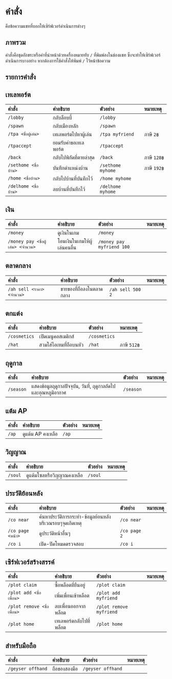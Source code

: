 # คำสั่ง 
คือข้อความแชทที่บอกให้เซิร์ฟเวอร์ดำเนินการต่างๆ

## ภาพรวม
คำสั่งคือชุดอักขระหรือคำที่นำหน้าด้วยเครื่องหมายทับ `/` ที่พิมพ์ลงในช่องแชท ซึ่งจะทำให้เซิร์ฟเวอร์ดำเนินการบางอย่าง
หากต้องการใช้คำสั่งให้พิมพ์ `/` ไว้หน้าข้อความ

## รายการคำสั่ง 

## เทเลพอร์ต
| คำสั่ง | คำอธิบาย | ตัวอย่าง | หมายเหตุ |
| :-- | :-- | :-- | :-- |
| `/lobby` | กลับล็อบบี้ | `/lobby` |  |
| `/spawn` | กลับเมืองหลัก | `/spawn` |  |
| `/tpa <ชื่อผู้เล่น>` | เทเลพอร์ตไปหาผู้เล่น | `/tpa myfriend` | ภาษี `2฿` |
| `/tpaccept` | ยอมรับคำขอเทเลพอร์ต | `/tpaccept` |  |
| `/back` | กลับไปพิกัดที่ตายล่าสุด | `/back` | ภาษี `128฿` |
| `/sethome <ชื่อบ้าน>` | บันทึกตำแหน่งบ้าน | `/sethome myhome` | ภาษี `192฿` |
| `/home <ชื่อบ้าน>` | กลับไปบ้านที่บันทึกไว้ | `/home myhome` |  |
| `/delhome <ชื่อบ้าน>` | ลบบ้านที่บันทึกไว้ | `/delhome myhome` |  |

## เงิน 
| คำสั่ง | คำอธิบาย | ตัวอย่าง | หมายเหตุ |
| :-- | :-- | :-- | :-- |
| `/money` | ดูเงินในเกม | `/money` |  |
| `/money pay <ชื่อผู้เล่น> <จำนวน>` | โอนเงินในเกมให้ผู้เล่นคนอื่น | `/money pay myfriend 100` |  |

## ตลาดกลาง 
| คำสั่ง | คำอธิบาย | ตัวอย่าง | หมายเหตุ |
| :-- | :-- | :-- | :-- |
| `/ah sell <ราคา> <จำนวน>` | ขายของที่ถือลงในตลาดกลาง | `/ah sell 500 2` |  |

## ตกแต่ง 
| คำสั่ง | คำอธิบาย | ตัวอย่าง | หมายเหตุ |
| :-- | :-- | :-- | :-- |
| `/cosmetics` | เปิดเมนูคอสเมติกส์ | `/cosmetics` |  |
| `/hat` | สวมใส่ไอเทมที่ถือบนหัว | `/hat` | ภาษี `512฿` |

## ฤดูกาล
| คำสั่ง | คำอธิบาย | ตัวอย่าง | หมายเหตุ |
| :-- | :-- | :-- | :-- |
| `/season` | แสดงข้อมูลฤดูกาลปัจจุบัน, วันที่, ฤดูกาลถัดไป และอุณหภูมิอากาศ | `/season` | |

## แต้ม AP
| คำสั่ง | คำอธิบาย | ตัวอย่าง | หมายเหตุ |
| :-- | :-- | :-- | :-- |
| `/ap` | ดูแต้ม AP คงเหลือ | `/ap` | |

## วิญญาณ
| คำสั่ง | คำอธิบาย | ตัวอย่าง | หมายเหตุ |
| :-- | :-- | :-- | :-- |
| `/soul` | ดูแต้มโซลหรือวิญญาณคงเหลือ | `/soul` | |

## ประวัติย้อนหลัง
| คำสั่ง | คำอธิบาย | ตัวอย่าง | หมายเหตุ |
| :-- | :-- | :-- | :-- |
| `/co near` | ค้นหาประวัติการกระทำ-ข้อมูลย้อนหลังบริเวณรอบๆจุดเกิดเหตุ | `/co near` | |
| `/co page <หน้า>` | ดูประวัติหน้าอื่นๆ | `/co page 2` | |
| `/co i` | เปิด-ปิดโหมดตรวจสอบ | `/co i` | |

## เซิร์ฟเวอร์สร้างสรรค์
| คำสั่ง | คำอธิบาย | ตัวอย่าง | หมายเหตุ |
| :-- | :-- | :-- | :-- |
| `/plot claim` | ซื้อพล็อตที่ยืนอยู่ | `/plot claim` |  |
| `/plot add <ชื่อเพื่อน>` | เพิ่มเพื่อนเข้าพล็อต | `/plot add myfriend` |  |
| `/plot remove <ชื่อเพื่อน>` | ลบเพื่อนออกจากพล็อต | `/plot remove myfriend` |  |
| `/plot home` | เทเลพอร์ตกลับไปที่พล็อต | `/plot home` |  |

## สำหรับมือถือ
| คำสั่ง | คำอธิบาย | ตัวอย่าง | หมายเหตุ |
| :-- | :-- | :-- | :-- |
| `/geyser offhand` | ถือของสองมือ | `/geyser offhand` |  |
